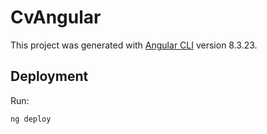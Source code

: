 # CvAngular

This project was generated with [Angular CLI](https://github.com/angular/angular-cli) version 8.3.23.

## Deployment

Run:
```sh
ng deploy
```
